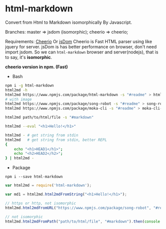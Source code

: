 # html-markdown

Convert from Html to Markdown isomorphically By Javascript.

Branches: master => jsdom (isomorphic);  cheerio => cheerio;

Requirements: [Cheerio](https://github.com/cheeriojs/cheerio) Or [jsDom](https://github.com/tmpvar/jsdom)
Cheerio is Fast HTML parser using like jquery for server.
jsDom is has better performance on browser, don't need import jsdom.
So we can `html-markdown` browser and server(nodejs), that is to say, it's **isomorphic**.

**cheerio version in npm. (Fast)**

- Bash

```bash
npm i -g html-markdown
html2md -h
html2md https://www.npmjs.com/package/html-markdown -s "#readme" > html-markdown-readme.md
# with image
html2md https://www.npmjs.com/package/song-robot -s "#readme" > song-robot-readme.md
html2md https://www.npmjs.com/package/moka-cli -s "#readme" > moka-cli-readme.md

html2md path/to/html/file -s "#markdown"

html2md --eval "<h1>Hello!</h1>"

html2md - # get string from stdin
html2md   # get string from stdin, better REPL
{
    echo "<h1>HEAD1</h1>";
    echo "<h2>HEAD2</h2>";
} | html2md -
```

- Package

```
npm i --save html-markdown
```

```javascript
var html2md = require('html-markdown');

var md1 = html2md.html2mdFromString("<h1>Hello!</h1>");

// https or http, not isomorphic
html2md.html2mdFromURL("https://www.npmjs.com/package/song-robot", "#readme").then(console.log);

// not isomorphic
html2md.html2mdFromPath("path/to/html/file", "#markdown").then(console.log);
```